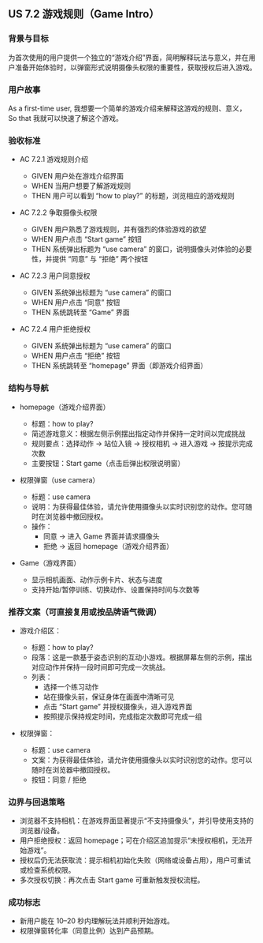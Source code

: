 ## US 7.2 游戏规则（Game Intro）

### 背景与目标
为首次使用的用户提供一个独立的“游戏介绍”界面，简明解释玩法与意义，并在用户准备开始体验时，以弹窗形式说明摄像头权限的重要性，获取授权后进入游戏。

### 用户故事
As a first-time user,
我想要一个简单的游戏介绍来解释这游戏的规则、意义，
So that 我就可以快速了解这个游戏。

### 验收标准
- AC 7.2.1 游戏规则介绍
  - GIVEN 用户处在游戏介绍界面
  - WHEN 当用户想要了解游戏规则
  - THEN 用户可以看到 “how to play?” 的标题，浏览相应的游戏规则

- AC 7.2.2 争取摄像头权限
  - GIVEN 用户熟悉了游戏规则，并有强烈的体验游戏的欲望
  - WHEN 用户点击 “Start game” 按钮
  - THEN 系统弹出标题为 “use camera” 的窗口，说明摄像头对体验的必要性，并提供 “同意” 与 “拒绝” 两个按钮

- AC 7.2.3 用户同意授权
  - GIVEN 系统弹出标题为 “use camera” 的窗口
  - WHEN 用户点击 “同意” 按钮
  - THEN 系统跳转至 “Game” 界面

- AC 7.2.4 用户拒绝授权
  - GIVEN 系统弹出标题为 “use camera” 的窗口
  - WHEN 用户点击 “拒绝” 按钮
  - THEN 系统跳转至 “homepage” 界面（即游戏介绍界面）

### 结构与导航
- homepage（游戏介绍界面）
  - 标题：how to play?
  - 简述游戏意义：根据左侧示例摆出指定动作并保持一定时间以完成挑战
  - 规则要点：选择动作 → 站位入镜 → 授权相机 → 进入游戏 → 按提示完成次数
  - 主要按钮：Start game（点击后弹出权限说明窗）

- 权限弹窗（use camera）
  - 标题：use camera
  - 说明：为获得最佳体验，请允许使用摄像头以实时识别您的动作。您可随时在浏览器中撤回授权。
  - 操作：
    - 同意 → 进入 Game 界面并请求摄像头
    - 拒绝 → 返回 homepage（游戏介绍界面）

- Game（游戏界面）
  - 显示相机画面、动作示例卡片、状态与进度
  - 支持开始/暂停训练、切换动作、设置保持时间与次数等

### 推荐文案（可直接复用或按品牌语气微调）
- 游戏介绍区：
  - 标题：how to play?
  - 段落：这是一款基于姿态识别的互动小游戏。根据屏幕左侧的示例，摆出对应动作并保持一段时间即可完成一次挑战。
  - 列表：
    - 选择一个练习动作
    - 站在摄像头前，保证身体在画面中清晰可见
    - 点击 “Start game” 并授权摄像头，进入游戏界面
    - 按照提示保持规定时间，完成指定次数即可完成一组

- 权限弹窗：
  - 标题：use camera
  - 文案：为获得最佳体验，请允许使用摄像头以实时识别您的动作。您可以随时在浏览器中撤回授权。
  - 按钮：同意 / 拒绝

### 边界与回退策略
- 浏览器不支持相机：在游戏界面显著提示“不支持摄像头”，并引导使用支持的浏览器/设备。
- 用户拒绝授权：返回 homepage；可在介绍区追加提示“未授权相机，无法开始游戏”。
- 授权后仍无法获取流：提示相机初始化失败（网络或设备占用），用户可重试或检查系统权限。
- 多次授权切换：再次点击 Start game 可重新触发授权流程。

### 成功标志
- 新用户能在 10–20 秒内理解玩法并顺利开始游戏。
- 权限弹窗转化率（同意比例）达到产品预期。




